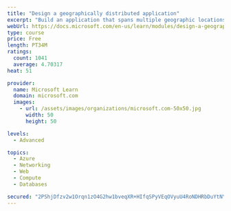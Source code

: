 ```yaml
---
title: "Design a geographically distributed application"
excerpt: "Build an application that spans multiple geographic locations for high availability and resiliency."
webUrl: https://docs.microsoft.com/en-us/learn/modules/design-a-geographically-distributed-application/
type: course
price: Free
length: PT34M
ratings:
  count: 1041
  average: 4.70317
heat: 51

provider:
  name: Microsoft Learn
  domain: microsoft.com
  images:
    - url: /assets/images/organizations/microsoft.com-50x50.jpg
      width: 50
      height: 50

levels:
  - Advanced

topics:
  - Azure
  - Networking
  - Web
  - Compute
  - Databases

secured: "2PShjDfzv2w1Orqn1zO4G2hw1bveqXR+HIfqSPyVEqOVyuU4RoNDHRbDuYtNY20wAMgadzB0tCCeJ8oBSIRkx2igRrgvGX1qzVNI0Vdb4V9TZ6VWuaT1vpOUp5VxaBrAFd5SkNuhVm/BkOeph1m2QNqlauiGb9sm1/AxfNFjfw1YP4elmjp47J83B8lEvFuRiPTdq4wJ6a/LkAjRogiLE9+cygFDGg2j7jN+FKdAsfbGZQwbvtFJ6oIzt/qXSK163uXw7qQfAzz5F7j38wTyYhKYRW/NAoY4nNy2mhKTbgWZEu+d1i+0oyfq9Cm7mkKYjeiVzklTgdWuPq+P56ODfo1NRk57ed2stjFX1z3koFkl9++jESOm8QcUIeZTHPlB6Qblbs/VALmv+LA/lXia8H3cG5qoHlqNJhFy+N2kvs8=;lhcNJVVSfs+aMQ6Rlw2++g=="
---
```


